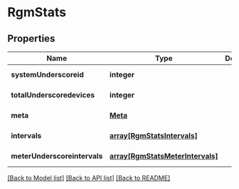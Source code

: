 # RgmStats

## Properties
Name | Type | Description | Notes
------------ | ------------- | ------------- | -------------
**systemUnderscoreid** | **integer** |  | [default to null]
**totalUnderscoredevices** | **integer** |  | [default to null]
**meta** | [**Meta**](Meta.md) |  | [default to null]
**intervals** | [**array[RgmStatsIntervals]**](RgmStatsIntervals.md) |  | [default to null]
**meterUnderscoreintervals** | [**array[RgmStatsMeterIntervals]**](RgmStatsMeterIntervals.md) |  | [default to null]

[[Back to Model list]](../README.md#documentation-for-models) [[Back to API list]](../README.md#documentation-for-api-endpoints) [[Back to README]](../README.md)


